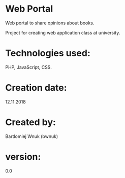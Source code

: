 # Web Portal
Web portal to share opinions about books.

Project for creating web application class at university.

# Technologies used: 
PHP, JavaScript, CSS.

# Creation date:
12.11.2018

# Created by:
Bartlomiej Wnuk (bwnuk)

# version:
0.0
